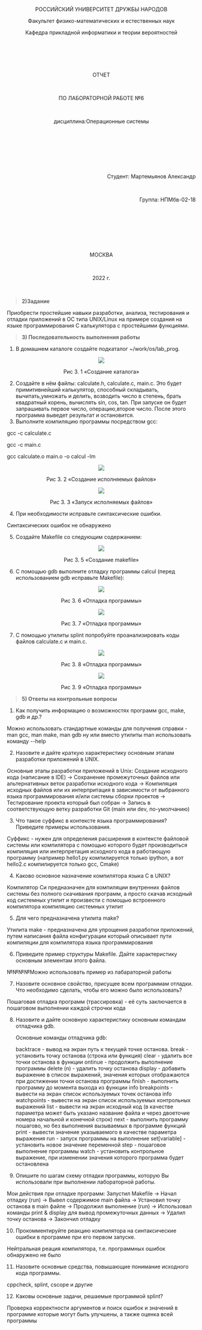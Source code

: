 <p align=center>РОССИЙСКИЙ УНИВЕРСИТЕТ ДРУЖБЫ НАРОДОВ<p>
<p align=center>Факультет физико-математических и естественных наук<p>
<p align=center>Кафедра прикладной информатики и теории вероятностей<p><br><br><br><br>
<p align=center>ОТЧЕТ<p><br>
<p align=center>ПО ЛАБОРАТОРНОЙ РАБОТЕ №6<p><br>
<p align=center>дисциплина:Операционные системы<p><br><br><br><br><br><br>
<p align=right>Студент: Мартемьянов Александр<p><br>
<p align=right>Группа: НПМбв-02-18<p><br><br><br><br><br><br>
<p align=center>МОСКВА<p><br>
<p align=center>2022 г.<p><br>


>**2)Задание**

Приобрести простейшие навыки разработки, анализа, тестирования и отладки
приложений в ОС типа UNIX/Linux на примере создания на языке программирования С калькулятора с простейшими функциями.

>**3) Последовательность выполнения работы**


1. В домашнем каталоге создайте подкаталог ~/work/os/lab_prog.

<p align=center>
  <img src='img001.png'>
</p>
<p align=center>Рис 3.  1 «Создание каталога»<p>

2. Создайте в нём файлы: calculate.h, calculate.c, main.c.
Это будет примитивнейший калькулятор, способный складывать, вычитать,умножать и делить, возводить число в степень, брать квадратный корень, вычислять sin, cos, tan. При запуске он будет запрашивать первое число, операцию,второе число. После этого программа выведет результат и остановится.
3. Выполните компиляцию программы посредством gcc:

gcc -c calculate.c

gcc -c main.c

gcc calculate.o main.o -o calcul -lm

<p align=center>
  <img src='img002.png'>
</p>
<p align=center>Рис 3.  2 «Создание исполняемых файлов»<p>

<p align=center>
  <img src='img003.png'>
</p>
<p align=center>Рис 3.  3 «Запуск исполняемых файлов»<p>

4. При необходимости исправьте синтаксические ошибки.

Синтаксических ошибок не обнаружено

5. Создайте Makefile со следующим содержанием:

<p align=center>
  <img src='img005.png'>
</p>
<p align=center>Рис 3.  5 «Создание makefile»<p>

6. С помощью gdb выполните отладку программы calcul (перед использованием
gdb исправьте Makefile):

<p align=center>
  <img src='img006.png'>
</p>
<p align=center>Рис 3.  6 «Отладка программы»<p>

<p align=center>
  <img src='img007.png'>
</p>
<p align=center>Рис 3.  7 «Отладка программы»<p>

7. С помощью утилиты splint попробуйте проанализировать коды файлов
calculate.c и main.c.

<p align=center>
  <img src='img008.png'>
</p>
<p align=center>Рис 3.  8 «Отладка программы»<p>

<p align=center>
  <img src='img009.png'>
</p>
<p align=center>Рис 3.  9 «Отладка программы»<p>

>**5) Ответы на контрольные вопросы**
1. Как получить информацию о возможностях программ gcc, make, gdb и др.?

Можно использовать стандартные команды для получения справки - man gcc, man make, man gdb ну или вместо утилиты man использовать команду --help

2. Назовите и дайте краткую характеристику основным этапам разработки приложений в UNIX.

Основные этапы разработки приложений в Unix: Создание исходного кода (написание в IDE) -> Сохранение промежуточных файлов или альтернативных веток разработки исходного кода -> Компиляция исходных файлов или их интерпритация в зависимости от выбранного языка программирования и/или системы сборки проектов -> Тестирование проекта который был собран -> Запись в соответствующую ветку разработки Git (main или dev, по-умолчанию)

3. Что такое суффикс в контексте языка программирования? Приведите примеры
использования.

Суффикс - нужен для определения расширения в контексте файловой системы или компилятора с помощью которого будет производиться компиляция или интерпретация исходного кода в работающую программу (например hello1.py компилируется только ipython, а вот hello2.c компилируется только gcc, Cmake)

4. Каково основное назначение компилятора языка С в UNIX?

Компилятор Си предназначен для компиляции внутренних файлов системы без полного скачивания программ, а просто скачав исходный код системных утилит и произвести с помощью встроенного компилятора компиляцию системных утилит

5. Для чего предназначена утилита make?

Утилита make - предназначена для упрощения разработки приложений, путем написания файла конфигурации который описывает пути компиляции для компилятора языка программирования

6. Приведите пример структуры Makefile. Дайте характеристику основным элементам этого файла.

№№№№Можно использовать пример из лабараторной работы

7. Назовите основное свойство, присущее всем программам отладки. Что необходимо сделать, чтобы его можно было использовать?

Пошаговая отладка программ (трассировка) - её суть заключается в пошаговом выполнении каждой строчки кода

8. Назовите и дайте основную характеристику основным командам отладчика gdb.

    Основные команды отладчика gdb:

    backtrace - вывод на экран путь к текущей точке останова.
    break - установить точку останова (строка или функция)
    clear - удалить все точки останова в функции
    ontinue - продолжить выполнение программы
    delete (n) - удалить точку останова
    display - добавить выражение в список выражений, значения которых отображаются при достижении точки останова программы
    finish - выполнить программу до момента выхода из функции
    info breakpoints - вывести на экран список используемых точек останова
    info watchpoints - вывести на экран список используемых контрольных выражений
    list - вывести на экран исходный код (в качестве параметра может быть указано название файла и через двоеточие номера начальной и конечной строк)
    next - выполнить программу пошагово, но без выполнения вызываемых в программе функций
    print - вывести значение указываемого в качестве параметра выражения
    run - запуск программы на выполнение
    set[variable] - установить новое значение переменной
    step - пошаговое выполнение программы
    watch - установить контрольное выражение, при изменении значения которого программа будет остановлена


9. Опишите по шагам схему отладки программы, которую Вы использовали при выполнении лабораторной работы.

Мои действия при отладке программ: Запустил Makefile -> Начал отладку (run) -> Вывел содержимое main файла -> Установил точку останова в main файле -> Продолжил выполнение (run) -> Использовал команды print & display для вывод промежуточных данных -> Удалил точку останова -> Закончил отладку

10. Прокомментируйте реакцию компилятора на синтаксические ошибки в программе при его первом запуске.

Нейтральная реация компилятора, т.е. программных ошибок обнаружено не было

11. Назовите основные средства, повышающие понимание исходного кода программы.

cppcheck, splint, cscope и другие

12. Каковы основные задачи, решаемые программой splint?

Проверка корректности аргументов и поиск ошибок и значений в программе которые могут быть улучшены, а также оценка всей программы